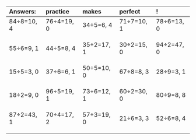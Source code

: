 | Answers: | practice | makes | perfect | ! |
| :--- | :--- | :--- | :--- | :--- |
| 84÷8=10, 4 | 76÷4=19, 0 | 34÷5=6, 4 | 71÷7=10, 1 | 78÷6=13, 0 | 
|   |   |   |   |   | 
|   |   |   |   |   | 
|   |   |   |   |   | 
| 55÷6=9, 1 | 44÷5=8, 4 | 35÷2=17, 1 | 30÷2=15, 0 | 94÷2=47, 0 | 
|   |   |   |   |   | 
|   |   |   |   |   | 
|   |   |   |   |   | 
| 15÷5=3, 0 | 37÷6=6, 1 | 50÷5=10, 0 | 67÷8=8, 3 | 28÷9=3, 1 | 
|   |   |   |   |   | 
|   |   |   |   |   | 
|   |   |   |   |   | 
| 18÷2=9, 0 | 96÷5=19, 1 | 73÷6=12, 1 | 60÷2=30, 0 | 80÷9=8, 8 | 
|   |   |   |   |   | 
|   |   |   |   |   | 
|   |   |   |   |   | 
| 87÷2=43, 1 | 70÷4=17, 2 | 57÷3=19, 0 | 21÷6=3, 3 | 52÷6=8, 4 | 
|   |   |   |   |   | 
|   |   |   |   |   | 
|   |   |   |   |   | 
